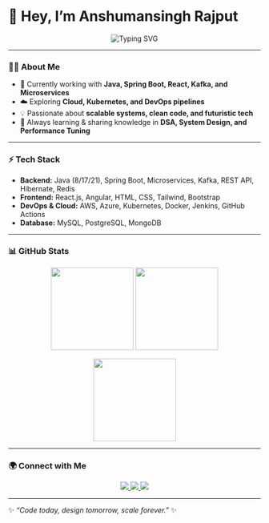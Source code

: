# 👋 Hey, I’m Anshumansingh Rajput  

<p align="center">
  <img src="https://readme-typing-svg.demolab.com?font=Orbitron&size=24&duration=3000&pause=1000&color=00D8FF&center=true&vCenter=true&width=600&lines=Full+Stack+Developer;Java+%7C+Spring+Boot+%7C+Microservices;Cloud+%7C+Kubernetes+%7C+DevOps;Always+Learning+%26+Scaling" alt="Typing SVG" />
</p>

---

### 👨‍💻 About Me
- 🔭 Currently working with **Java, Spring Boot, React, Kafka, and Microservices**  
- ☁️ Exploring **Cloud, Kubernetes, and DevOps pipelines**  
- 💡 Passionate about **scalable systems, clean code, and futuristic tech**  
- 🎯 Always learning & sharing knowledge in **DSA, System Design, and Performance Tuning**  

---

### ⚡ Tech Stack
- **Backend:** Java (8/17/21), Spring Boot, Microservices, Kafka, REST API, Hibernate, Redis  
- **Frontend:** React.js, Angular, HTML, CSS, Tailwind, Bootstrap  
- **DevOps & Cloud:** AWS, Azure, Kubernetes, Docker, Jenkins, GitHub Actions  
- **Database:** MySQL, PostgreSQL, MongoDB  

---

### 📊 GitHub Stats
<p align="center"> 
  <img src="https://github-readme-stats.vercel.app/api?username=anshuman881&show_icons=true&theme=tokyonight&hide_border=true" height="165" /> 
  <img src="https://readme-streak-stats.herokuapp.com/?user=anshuman881&theme=tokyonight&hide_border=true" height="165" /> 
</p> 

<p align="center"> 
  <img src="https://github-readme-stats.vercel.app/api/top-langs/?username=anshuman881&layout=compact&theme=tokyonight&hide_border=true" height="165" /> 
</p>

---

### 🌍 Connect with Me
<p align="center"> 
  <a href="https://www.linkedin.com/in/anshuman-singh-rajput/" target="_blank">
    <img src="https://img.shields.io/badge/LinkedIn-0A66C2?logo=linkedin&logoColor=white" />
  </a> 
  <a href="mailto:anshuman881@gmail.com">
    <img src="https://img.shields.io/badge/Gmail-D14836?logo=gmail&logoColor=white" />
  </a> 
  <a href="https://github.com/anshuman881">
    <img src="https://img.shields.io/badge/GitHub-181717?logo=github&logoColor=white" />
  </a> 
</p>

---

✨ *“Code today, design tomorrow, scale forever.”* ✨
